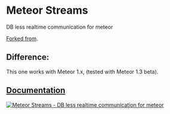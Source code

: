 # Meteor Streams

DB less realtime communication for meteor

[Forked from](https://github.com/arunoda/meteor-streams).

## Difference:
This one works with Meteor 1.x, (tested with Meteor 1.3 beta).

## [Documentation](http://arunoda.github.io/meteor-streams/)

[![Meteor Streams - DB less realtime communication for meteor](http://i.imgur.com/ZB3g3AK.png)](http://arunoda.github.io/meteor-streams/)
